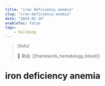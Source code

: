 ```yaml
---
title: "iron deficiency anemia"
slug: "iron-deficiency-anemia"
date: "2024-02-29"
enableToc: false
tags:
    - building
---
```


> [!info]
>
> 🌱 來自: [[framework_hematology_blood]]

# iron deficiency anemia



